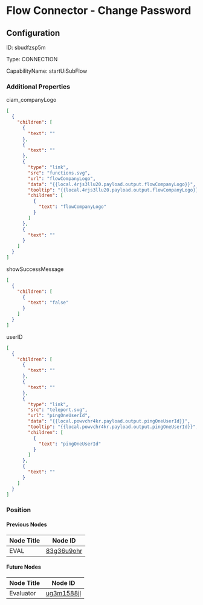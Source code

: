 # Flow Connector - Change Password
## Configuration
ID:  sbudfzsp5m

Type: CONNECTION 

CapabilityName: startUiSubFlow






### Additional Properties
ciam_companyLogo
```json 
[
  {
    "children": [
      {
        "text": ""
      },
      {
        "text": ""
      },
      {
        "type": "link",
        "src": "functions.svg",
        "url": "flowCompanyLogo",
        "data": "{{local.4rjs3llu20.payload.output.flowCompanyLogo}}",
        "tooltip": "{{local.4rjs3llu20.payload.output.flowCompanyLogo}}",
        "children": [
          {
            "text": "flowCompanyLogo"
          }
        ]
      },
      {
        "text": ""
      }
    ]
  }
]
```


showSuccessMessage
```json 
[
  {
    "children": [
      {
        "text": "false"
      }
    ]
  }
]
```


userID
```json 
[
  {
    "children": [
      {
        "text": ""
      },
      {
        "text": ""
      },
      {
        "type": "link",
        "src": "teleport.svg",
        "url": "pingOneUserId",
        "data": "{{local.powvchr4kr.payload.output.pingOneUserId}}",
        "tooltip": "{{local.powvchr4kr.payload.output.pingOneUserId}}",
        "children": [
          {
            "text": "pingOneUserId"
          }
        ]
      },
      {
        "text": ""
      }
    ]
  }
]
```





### Position

#### Previous Nodes
| Node Title | Node ID |
| :------------- | ------------ |
| EVAL | [83g36u9ohr](./83g36u9ohr.md) | 
 
 #### Future Nodes
| Node Title | Node ID |
| :------------- | ------------ |
| Evaluator |[ug3m1588jl](./ug3m1588jl.md) | 